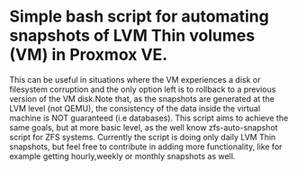 # Simple bash script for automating snapshots of LVM Thin volumes (VM) in Proxmox VE.

This can be useful in situations where the VM experiences a disk or filesystem corruption and the only option left is to rollback to a previous version of the VM disk.Note that, as the snapshots are generated at the LVM level (not QEMU), the consistency of the data inside the virtual machine
is NOT guaranteed (i.e databases).
This script aims to achieve the same goals, but at more basic level, as the well know zfs-auto-snapshot script for ZFS systems.
Currently the script is doing only daily LVM Thin snapshots, but feel free to contribute in adding more functionality, like for example getting hourly,weekly or monthly snapshots as well.
